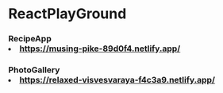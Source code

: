 # ReactPlayGround

### RecipeApp <li>https://musing-pike-89d0f4.netlify.app/</li>

### PhotoGallery <li>https://relaxed-visvesvaraya-f4c3a9.netlify.app/</li>